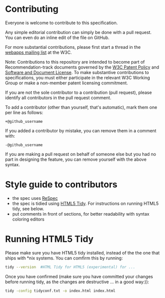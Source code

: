 # Contributing 
Everyone is welcome to contribute to this specification.

Any simple editorial contribution can simply be done with a pull request.
You can even do an inline edit of the file on GitHub.

For more substantial contributions, please first start a thread in the
[webapps mailing list](http://lists.w3.org/Archives/Public/public-webapps/)  at
the W3C.

Note: Contributions to this repository are intended to become part of Recommendation-track documents governed by the
[W3C Patent Policy](http://www.w3.org/Consortium/Patent-Policy-20040205/) and
[Software and Document License](http://www.w3.org/Consortium/Legal/copyright-software). To make substantive contributions to specifications, you must either participate
in the relevant W3C Working Group or make a non-member patent licensing commitment.

If you are not the sole contributor to a contribution (pull request), please identify all 
contributors in the pull request comment.

To add a contributor (other than yourself, that's automatic), mark them one per line as follows:

```
+@github_username
```

If you added a contributor by mistake, you can remove them in a comment with:

```
-@github_username
```

If you are making a pull request on behalf of someone else but you had no part in designing the 
feature, you can remove yourself with the above syntax.



# Style guide to contributors 
- the spec uses [ReSpec](http://dev.w3.org/2009/dap/ReSpec.js/documentation.html) 
- the spec is tidied using [HTML5 Tidy](https://github.com/w3c/tidy-html5). For
instructions on running HTML5 tidy, see below.  
- put comments in front of sections, for better readability with
  syntax coloring   editors


# Running HTML5 Tidy
Please make sure you have HTML5 tidy installed, instead of
the the one that  ships with *nix systems. You can comfirm this by running:

```bash 
tidy --version  #HTML Tidy for HTML5 (experimental) for ...
```
Once you have confirmed (make sure you have committed your changes before
running tidy, as the changes are destructive ... in a good way:)):

```bash 
tidy -config tidyconf.txt -o index.html index.html
```
